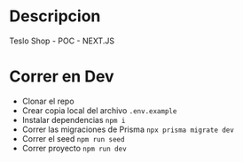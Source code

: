 # Descripcion

Teslo Shop - POC - NEXT.JS

# Correr en Dev

- Clonar el repo
- Crear copia local del archivo `.env.example`
- Instalar dependencias `npm i`
- Correr las migraciones de Prisma `npx prisma migrate dev`
- Correr el seed `npm run seed`
- Correr proyecto `npm run dev`
